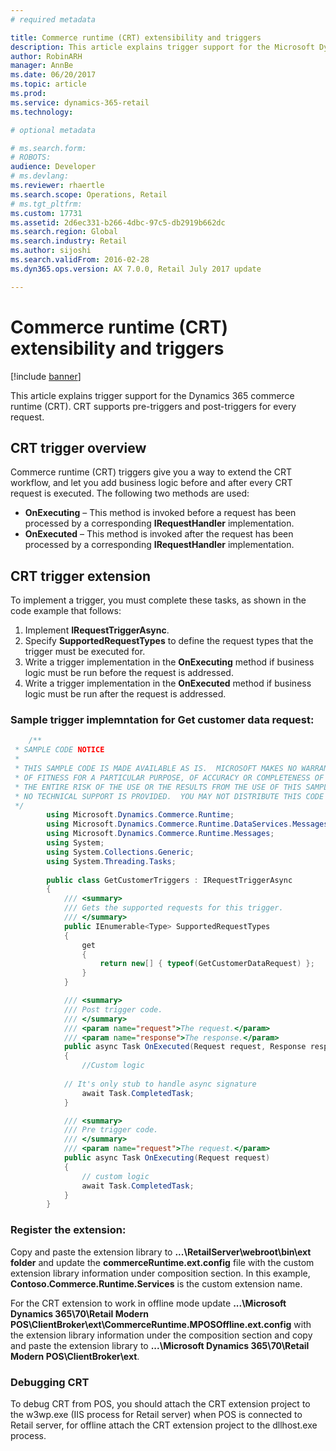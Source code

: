 ```yaml
---
# required metadata

title: Commerce runtime (CRT) extensibility and triggers
description: This article explains trigger support for the Microsoft Dynamics 365 commerce runtime (CRT). CRT supports pre-triggers and post-triggers for every request.
author: RobinARH
manager: AnnBe
ms.date: 06/20/2017
ms.topic: article
ms.prod: 
ms.service: dynamics-365-retail
ms.technology: 

# optional metadata

# ms.search.form: 
# ROBOTS: 
audience: Developer
# ms.devlang: 
ms.reviewer: rhaertle
ms.search.scope: Operations, Retail
# ms.tgt_pltfrm: 
ms.custom: 17731
ms.assetid: 2d6ec331-b266-4dbc-97c5-db2919b662dc
ms.search.region: Global
ms.search.industry: Retail
ms.author: sijoshi
ms.search.validFrom: 2016-02-28
ms.dyn365.ops.version: AX 7.0.0, Retail July 2017 update

---
```


# Commerce runtime (CRT) extensibility and triggers

[!include [banner](../includes/banner.md)]

This article explains trigger support for the Dynamics 365 commerce runtime (CRT). CRT supports pre-triggers and post-triggers for every request.

## CRT trigger overview

Commerce runtime (CRT) triggers give you a way to extend the CRT workflow, and let you add business logic before and after every CRT request is executed. The following two methods are used:

-   **OnExecuting** – This method is invoked before a request has been processed by a corresponding **IRequestHandler** implementation.
-   **OnExecuted** – This method is invoked after the request has been processed by a corresponding **IRequestHandler** implementation.

## CRT trigger extension
To implement a trigger, you must complete these tasks, as shown in the code example that follows:

1.  Implement **IRequestTriggerAsync**.
2.  Specify **SupportedRequestTypes** to define the request types that the trigger must be executed for.
3.  Write a trigger implementation in the **OnExecuting** method if business logic must be run before the request is addressed.
4.  Write a trigger implementation in the **OnExecuted** method if business logic must be run after the request is addressed.

### Sample trigger implemntation for Get customer data request:

```C#
    /**
 * SAMPLE CODE NOTICE
 * 
 * THIS SAMPLE CODE IS MADE AVAILABLE AS IS.  MICROSOFT MAKES NO WARRANTIES, WHETHER EXPRESS OR IMPLIED,
 * OF FITNESS FOR A PARTICULAR PURPOSE, OF ACCURACY OR COMPLETENESS OF RESPONSES, OF RESULTS, OR CONDITIONS OF MERCHANTABILITY.
 * THE ENTIRE RISK OF THE USE OR THE RESULTS FROM THE USE OF THIS SAMPLE CODE REMAINS WITH THE USER.
 * NO TECHNICAL SUPPORT IS PROVIDED.  YOU MAY NOT DISTRIBUTE THIS CODE UNLESS YOU HAVE A LICENSE AGREEMENT WITH MICROSOFT THAT ALLOWS YOU TO DO SO.
 */
        using Microsoft.Dynamics.Commerce.Runtime;
        using Microsoft.Dynamics.Commerce.Runtime.DataServices.Messages;
        using Microsoft.Dynamics.Commerce.Runtime.Messages;
        using System;
        using System.Collections.Generic;
        using System.Threading.Tasks;
        
        public class GetCustomerTriggers : IRequestTriggerAsync
        {
            /// <summary>
            /// Gets the supported requests for this trigger.
            /// </summary>
            public IEnumerable<Type> SupportedRequestTypes
            {
                get
                {
                    return new[] { typeof(GetCustomerDataRequest) };
                }
            }

            /// <summary>
            /// Post trigger code.
            /// </summary>
            /// <param name="request">The request.</param>
            /// <param name="response">The response.</param>
            public async Task OnExecuted(Request request, Response response)
            {
                //Custom logic
                
            // It's only stub to handle async signature 
                await Task.CompletedTask;
            }

            /// <summary>
            /// Pre trigger code.
            /// </summary>
            /// <param name="request">The request.</param>
            public async Task OnExecuting(Request request)
            {
                // custom logic 
                await Task.CompletedTask;
            }
        }
  ```

### Register the extension:

Copy and paste the extension library to **...\RetailServer\webroot\bin\ext folder** and update the **commerceRuntime.ext.config** file with the custom extension library information under composition section. In this example, **Contoso.Commerce.Runtime.Services** is the  custom extension name.
    <add source="assembly" value="Contoso.Commerce.Runtime.Services" /> 

For the CRT extension to work in offline mode update **...\Microsoft Dynamics 365\70\Retail Modern POS\ClientBroker\ext\CommerceRuntime.MPOSOffline.ext.config** with the extension library information under the composition section and copy and paste the extension library to **...\Microsoft Dynamics 365\70\Retail Modern POS\ClientBroker\ext**.

### Debugging CRT

To debug CRT from POS, you should attach the CRT extension project to the w3wp.exe (IIS process for Retail server) when POS is connected to Retail server, for offline attach the CRT extension project to the dllhost.exe process.
